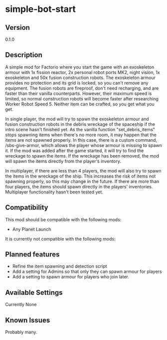 # simple-bot-start

## Version
0.1.0

## Description
A simple mod for Factorio where you start the game with an exoskeleton armour with 1x fission reactor, 2x personal robot ports MK2, night vision, 1x exoskeleton and 50x fusion construction robots. The exoskeleton armour provides no protection and its grid is locked, so you can't remove any equipment. The fusion robots are fireproof, don't need recharging, and are faster than their vanilla counterparts. However, their maximum speed is limited, so normal construction robots will become faster after researching Worker Robot Speed 5. Neither item can be crafted, so you get what you get.

In single player, the mod will try to spawn the exoskeleton armour and fusion construction robots in the debris wreckage of the spaceship if the intro scene hasn't finished yet. As the vanilla function "set_debris_items" stops spawning items when there's no more room, it may happen that the items are not spawned properly. In this case, there is a custom command, /sbs-give-armor, which allows the player whose armour is missing to spawn it. If the mod was added after the game started, it will try to find the wreckage to spawn the items. If the wreckage has been removed, the mod will spawn the items directly from the player's inventory.

In multiplayer, if there are less than 4 players, the mod will also try to spawn the items in the wreckage of the ship. This increases the risk of items not spawning properly, so this may change in the future. If there are more than four players, the items should spawn directly in the players' inventories. Multiplayer functionality hasn't been tested yet.

## Compatibility
This mod should be compatible with the following mods: 
- Any Planet Launch 

It is currently not compatible with the following mods:

## Planned features 
- Refine the item spawning and detection script 
- Add a setting for Admins so that only they can spawn armour for players 
- Add a setting to spawn armour for players who join later.

## Available Settings
Currently None

## Known Issues
Probably many. 
